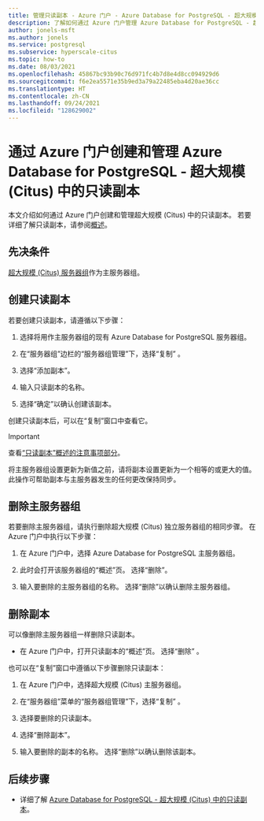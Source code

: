 ```yaml
---
title: 管理只读副本 - Azure 门户 - Azure Database for PostgreSQL - 超大规模 (Citus)
description: 了解如何通过 Azure 门户管理 Azure Database for PostgreSQL - 超大规模 (Citus) 的只读副本。
author: jonels-msft
ms.author: jonels
ms.service: postgresql
ms.subservice: hyperscale-citus
ms.topic: how-to
ms.date: 08/03/2021
ms.openlocfilehash: 45867bc93b90c76d971fc4b7d8e4d8cc094929d6
ms.sourcegitcommit: f6e2ea5571e35b9ed3a79a22485eba4d20ae36cc
ms.translationtype: HT
ms.contentlocale: zh-CN
ms.lasthandoff: 09/24/2021
ms.locfileid: "128629002"
---
```

# <a name="create-and-manage-read-replicas-in-azure-database-for-postgresql---hyperscale-citus-from-the-azure-portal"></a>通过 Azure 门户创建和管理 Azure Database for PostgreSQL - 超大规模 (Citus) 中的只读副本

本文介绍如何通过 Azure 门户创建和管理超大规模 (Citus) 中的只读副本。 若要详细了解只读副本，请参阅[概述](concepts-hyperscale-read-replicas.md)。


## <a name="prerequisites"></a>先决条件

[超大规模 (Citus) 服务器组](quickstart-create-hyperscale-portal.md)作为主服务器组。

## <a name="create-a-read-replica"></a>创建只读副本

若要创建只读副本，请遵循以下步骤：

1. 选择将用作主服务器组的现有 Azure Database for PostgreSQL 服务器组。 

2. 在“服务器组”边栏的“服务器组管理”下，选择“复制” 。

3. 选择“添加副本”。

4. 输入只读副本的名称。 

5. 选择“确定”以确认创建该副本。

创建只读副本后，可以在“复制”窗口中查看它。

> [!IMPORTANT]
>
> 查看[“只读副本”概述的注意事项部分](concepts-hyperscale-read-replicas.md#considerations)。
>
> 将主服务器组设置更新为新值之前，请将副本设置更新为一个相等的或更大的值。 此操作可帮助副本与主服务器发生的任何更改保持同步。

## <a name="delete-a-primary-server-group"></a>删除主服务器组

若要删除主服务器组，请执行删除超大规模 (Citus) 独立服务器组的相同步骤。 在 Azure 门户中执行以下步骤：

1. 在 Azure 门户中，选择 Azure Database for PostgreSQL 主服务器组。

2. 此时会打开该服务器组的“概述”页。 选择“删除”。
 
3. 输入要删除的主服务器组的名称。 选择“删除”以确认删除主服务器组。
 

## <a name="delete-a-replica"></a>删除副本

可以像删除主服务器组一样删除只读副本。

- 在 Azure 门户中，打开只读副本的“概述”页。 选择“删除” 。
 
也可以在“复制”窗口中遵循以下步骤删除只读副本：

1. 在 Azure 门户中，选择超大规模 (Citus) 主服务器组。

2. 在“服务器组”菜单的“服务器组管理”下，选择“复制” 。

3. 选择要删除的只读副本。
 
4. 选择“删除副本”。
 
5. 输入要删除的副本的名称。 选择“删除”以确认删除该副本。

## <a name="next-steps"></a>后续步骤

* 详细了解 [Azure Database for PostgreSQL - 超大规模 (Citus) 中的只读副本](concepts-hyperscale-read-replicas.md)。
